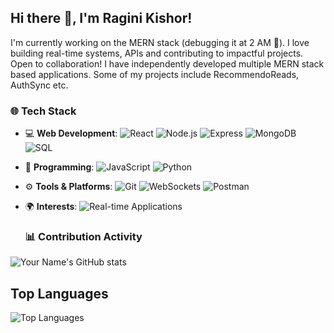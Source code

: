 ## Hi there 👋, I'm Ragini Kishor!
I'm currently working on the MERN stack (debugging it at 2 AM 🐞). I love building real-time systems, APIs and contributing to impactful projects. Open to collaboration!
I have independently developed multiple MERN stack based applications. Some of my projects include RecommendoReads, AuthSync etc. 

### 🌐 Tech Stack
- 💻 **Web Development**: 
  ![React](https://img.shields.io/badge/-React-61DAFB?logo=react&logoColor=white&style=flat)
  ![Node.js](https://img.shields.io/badge/-Node.js-339933?logo=node.js&logoColor=white&style=flat)
  ![Express](https://img.shields.io/badge/-Express.js-000?logo=express&logoColor=white&style=flat)
  ![MongoDB](https://img.shields.io/badge/-MongoDB-47A248?logo=mongodb&logoColor=white&style=flat)
  ![SQL](https://img.shields.io/badge/-SQL-4479A1?logo=mysql&logoColor=white&style=flat)

- 📜 **Programming**: 
  ![JavaScript](https://img.shields.io/badge/-JavaScript-F7DF1E?logo=javascript&logoColor=black&style=flat)
  ![Python](https://img.shields.io/badge/-Python-3776AB?logo=python&logoColor=white&style=flat)

- ⚙️ **Tools & Platforms**: 
  ![Git](https://img.shields.io/badge/-Git-F05032?logo=git&logoColor=white&style=flat)
  ![WebSockets](https://img.shields.io/badge/-WebSockets-000000?logo=websocket&logoColor=white&style=flat)
  ![Postman](https://img.shields.io/badge/-Postman-FF6C37?logo=postman&logoColor=white&style=flat)

- 🌍 **Interests**: 
  ![Real-time Applications](https://img.shields.io/badge/-Real--time%20Applications-0078D6?style=flat)



  ### 📊 Contribution Activity
![Your Name's GitHub stats](https://github-readme-stats.vercel.app/api?username=Ragini24-creator&show_icons=true&hide_title=true&count_private=true&hide=prs)


## Top Languages
![Top Languages](https://github-readme-stats.vercel.app/api/top-langs/?username=Ragini24-creator&layout=compact&langs_count=6)






